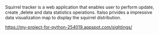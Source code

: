 Squirrel tracker is a web application that enables user to perform update, create ,delete and data statistics operations. Italso privides a impressive data visualization map to display the squirrel distribution.


https://my-project-for-python-254019.appspot.com/sightings/
